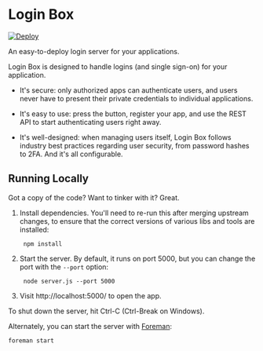 # Login Box

[![Deploy](https://www.herokucdn.com/deploy/button.png)](https://heroku.com/deploy)

An easy-to-deploy login server for your applications.

Login Box is designed to handle logins (and single sign-on) for your application.

* It's secure: only authorized apps can authenticate users, and users never have to present their private credentials to individual applications.

* It's easy to use: press the button, register your app, and use the REST API to start authenticating users right away.

* It's well-designed: when managing users itself, Login Box follows industry best practices regarding user security, from password hashes to 2FA. And it's all configurable.

## Running Locally

Got a copy of the code? Want to tinker with it? Great.

1. Install dependencies. You'll need to re-run this after merging upstream changes, to ensure that the correct versions of various libs and tools are installed:

        npm install

2. Start the server. By default, it runs on port 5000, but you can change the port with the `--port` option:

        node server.js --port 5000

3. Visit http://localhost:5000/ to open the app.

To shut down the server, hit Ctrl-C (Ctrl-Break on Windows).

Alternately, you can start the server with [Foreman](https://github.com/ddollar/foreman):

    foreman start
